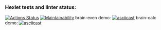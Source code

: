 ### Hexlet tests and linter status:
[![Actions Status](https://github.com/renyash/frontend-project-lvl1/workflows/hexlet-check/badge.svg)](https://github.com/renyash/frontend-project-lvl1/actions)
[![Maintainability](https://api.codeclimate.com/v1/badges/a99a88d28ad37a79dbf6/maintainability)](https://codeclimate.com/github/codeclimate/codeclimate/maintainability)
brain-even demo:
[![asciicast](https://asciinema.org/a/qgOBCb2QtTv3DdEyYUlxlGqn6.png)](https://asciinema.org/a/qgOBCb2QtTv3DdEyYUlxlGqn6)
brain-calc demo:
[![asciicast](https://asciinema.org/a/501387.svg)](https://asciinema.org/a/501387)
